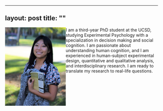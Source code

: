 ---
layout: post
title: ""
--
<img align = "left" src="websitephoto.JPG" width = "200"/>



<p valign= "center"> 
I am a third-year PhD student at the UCSD, studying Experimental Psychology with a specialization in decision making and social cognition. I am passionate about understanding human cognition, and I am experienced in human-subject experimental design, quantitative and qualitative analysis, and interdisciplinary research. I am ready to translate my research to real-life questions.</p>
